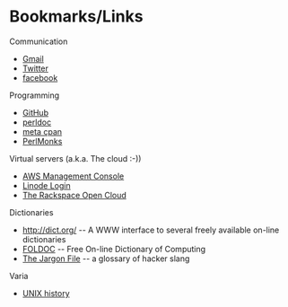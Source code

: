 # Bookmarks/Links

Communication

* [Gmail](https://gmail.com)
* [Twitter](https://twitter.com)
* [facebook](https://www.facebook.com/)

Programming

* [GitHub](https://github.com/)
* [perldoc](http://perldoc.perl.org/)
* [meta cpan](https://metacpan.org/)
* [PerlMonks](http://perlmonks.org/)

Virtual servers (a.k.a. The cloud :-))

* [AWS Management Console](https://console.aws.amazon.com/console/home)
* [Linode Login](https://manager.linode.com/)
* [The Rackspace Open Cloud](https://mycloud.rackspace.com/)

Dictionaries

 * <http://dict.org/> -- A WWW interface to several freely available on-line dictionaries
 * [FOLDOC](http://foldoc.org/) -- Free On-line Dictionary of Computing
 * [The Jargon File](http://www.catb.org/jargon/) -- a glossary of hacker slang

Varia

* [UNIX history](http://www.bell-labs.com/history/unix/)
